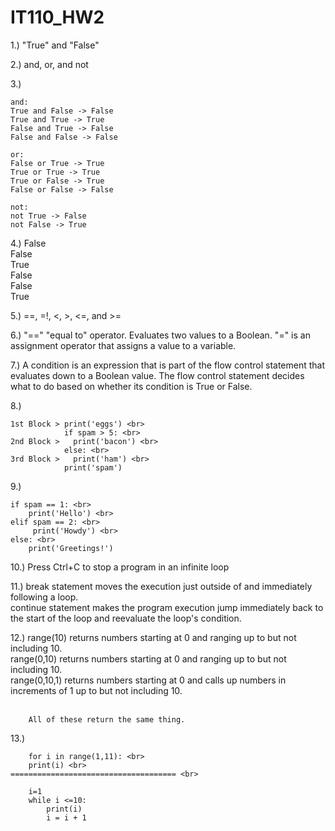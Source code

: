 # IT110_HW2

1.) "True" and "False"

2.) and, or, and not

3.) 

    and:
    True and False -> False
    True and True -> True
    False and True -> False
    False and False -> False
    
    or:
    False or True -> True
    True or True -> True
    True or False -> True
    False or False -> False
    
    not:
    not True -> False
    not False -> True
    
4.) False <br>
  False <br>
  True <br>
  False <br>
  False <br>
  True
  
5.) ==, =!, <, >, <=, and >=

6.) "==" "equal to" operator. Evaluates two values to a Boolean.
  "=" is an assignment operator that assigns a value to a variable.
  
7.) A condition is an expression that is part of the flow control statement that evaluates down to a Boolean value. The flow control statement decides what to do based on whether its condition is True or False.

8.) 

    1st Block > print('eggs') <br>
                if spam > 5: <br>
    2nd Block >   print('bacon') <br>
                else: <br>
    3rd Block >   print('ham') <br>
                print('spam')

9.) 
    
    if spam == 1: <br>
        print('Hello') <br>
    elif spam == 2: <br>
         print('Howdy') <br>
    else: <br>
        print('Greetings!')
      
10.) Press Ctrl+C to stop a program in an infinite loop

11.) break statement moves the execution just outside of and immediately following a loop. <br>
    continue statement makes the program execution jump immediately back to the start of the loop and reevaluate the loop's condition.
    
12.)
        range(10) returns numbers starting at 0 and ranging up to but not including 10. <br>
        range(0,10) returns numbers starting at 0 and ranging up to but not including 10. <br>
        range(0,10,1) returns numbers starting at 0 and calls up numbers in increments of 1 up to but not including 10. <br><br>
        
        All of these return the same thing.
      
13.)
       
        for i in range(1,11): <br>
        print(i) <br>
    ===================================== <br>
    
        i=1
        while i <=10:
            print(i)
            i = i + 1


